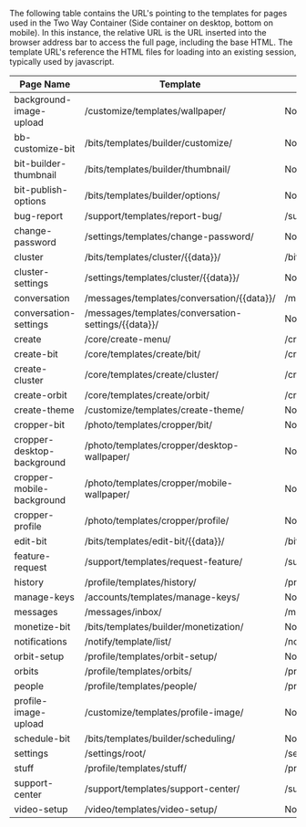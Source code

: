 The following table contains the URL's pointing to the templates for pages used in the Two Way Container (Side container on desktop, bottom on mobile). In this instance, the relative URL is the URL inserted into the browser address bar to access the full page, including the base HTML. The template URL's reference the HTML files for loading into an existing session, typically used by javascript.


| Page Name                 | Template                                             | Relative URL                        |
|---------------------------|------------------------------------------------------|-------------------------------------|
| background-image-upload   | /customize/templates/wallpaper/                      | Not Available                       |
| bb-customize-bit          | /bits/templates/builder/customize/                   | Not Available                       |
| bit-builder-thumbnail     | /bits/templates/builder/thumbnail/                   | Not Available                       |
| bit-publish-options       | /bits/templates/builder/options/                     | Not Available                       |
| bug-report                | /support/templates/report-bug/                       | /support/bug-report/                |
| change-password           | /settings/templates/change-password/                 | Not Available                       |
| cluster                   | /bits/templates/cluster/{{data}}/                    | /bits/cluster/{{data}}/             |
| cluster-settings          | /settings/templates/cluster/{{data}}/                | Not Available                       |
| conversation              | /messages/templates/conversation/{{data}}/           | /messages/conversation/{{data}}/    |
| conversation-settings     | /messages/templates/conversation-settings/{{data}}/  | Not Available                       |
| create                    | /core/create-menu/                                   | /create/                            |
| create-bit                | /core/templates/create/bit/                          | /create/bit/                        |
| create-cluster            | /core/templates/create/cluster/                      | /create/cluster/                    |
| create-orbit              | /core/templates/create/orbit/                        | /create/orbit/                      |
| create-theme              | /customize/templates/create-theme/                   | Not Available                       |
| cropper-bit               | /photo/templates/cropper/bit/                        | Not Available                       |
| cropper-desktop-background| /photo/templates/cropper/desktop-wallpaper/          | Not Available                       |
| cropper-mobile-background | /photo/templates/cropper/mobile-wallpaper/           | Not Available                       |
| cropper-profile           | /photo/templates/cropper/profile/                    | Not Available                       |
| edit-bit                  | /bits/templates/edit-bit/{{data}}/                   | /bits/edit/{{data}}/                |
| feature-request           | /support/templates/request-feature/                  | /support/feature-request/           |
| history                   | /profile/templates/history/                          | /profile/history/                   |
| manage-keys               | /accounts/templates/manage-keys/                     | Not Available                       |
| messages                  | /messages/inbox/                                     | /messages/                          |
| monetize-bit              | /bits/templates/builder/monetization/                | Not Available                       |
| notifications             | /notify/template/list/                               | /notify/                            |
| orbit-setup               | /profile/templates/orbit-setup/                      | Not Available                       |
| orbits                    | /profile/templates/orbits/                           | /profile/orbits/                    |
| people                    | /profile/templates/people/                           | /profile/people/                    |
| profile-image-upload      | /customize/templates/profile-image/                  | Not Available                       |
| schedule-bit              | /bits/templates/builder/scheduling/                  | Not Available                       |
| settings                  | /settings/root/                                      | /settings/                          |
| stuff                     | /profile/templates/stuff/                            | /profile/stuff/                     |
| support-center            | /support/templates/support-center/                   | /support/                           |
| video-setup               | /video/templates/video-setup/                        | Not Available                       |
